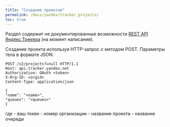 ```yaml
---
title: "Создание проектов"
permalink: /docs/yandex/tracker_projects/
toc: true
---
```


Раздел содержит не документированные возможности
[REST API Яндекс.Трекера](https://yandex.ru/dev/connect/tracker/api/about.html) (на момент написания).

Создание проекта используя HTTP-запрос с методом POST.
Параметры тела в формате JSON.
```
POST /v2/projects?=null HTTP/1.1
Host: api.tracker.yandex.net
Authorization: OAuth <token>
X-Org-ID: <orgid>
Content-Type: application/json

{
"name": "<name>",
"queues": "<queues>"
}
```
где
<token> - ваш токен
<orgid> - номер организации
<name> - название проекта
<queues> - название очереди

